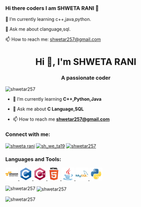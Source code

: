 ### Hi there coders I am SHWETA RANI 👋
🌱 I’m currently learning c++,java,python.

 💬 Ask me about clanguage,sql.
 
 📫 How to reach me: shwetar257@gmail.com
 <h1 align="center">Hi 👋, I'm SHWETA RANI</h1>
<h3 align="center">A passionate coder</h3>

<p align="left"> <img src="https://komarev.com/ghpvc/?username=shwetar257&label=Profile%20views&color=0e75b6&style=flat" alt="shwetar257" /> </p>

- 🌱 I’m currently learning **C++,Python,Java**

- 💬 Ask me about **C Language,SQL**

- 📫 How to reach me **shwetar257@gmail.com**

<h3 align="left">Connect with me:</h3>
<p align="left">
<a href="https://linkedin.com/in/shweta rani" target="blank"><img align="center" src="https://raw.githubusercontent.com/rahuldkjain/github-profile-readme-generator/master/src/images/icons/Social/linked-in-alt.svg" alt="shweta rani" height="30" width="40" /></a>
<a href="https://instagram.com/sh_we_ta19" target="blank"><img align="center" src="https://raw.githubusercontent.com/rahuldkjain/github-profile-readme-generator/master/src/images/icons/Social/instagram.svg" alt="sh_we_ta19" height="30" width="40" /></a>
<a href="https://www.hackerrank.com/shwetar257" target="blank"><img align="center" src="https://raw.githubusercontent.com/rahuldkjain/github-profile-readme-generator/master/src/images/icons/Social/hackerrank.svg" alt="shwetar257" height="30" width="40" /></a>
</p>

<h3 align="left">Languages and Tools:</h3>
<p align="left"> <a href="https://aws.amazon.com" target="_blank"> <img src="https://raw.githubusercontent.com/devicons/devicon/master/icons/amazonwebservices/amazonwebservices-original-wordmark.svg" alt="aws" width="40" height="40"/> </a> <a href="https://www.cprogramming.com/" target="_blank"> <img src="https://raw.githubusercontent.com/devicons/devicon/master/icons/c/c-original.svg" alt="c" width="40" height="40"/> </a> <a href="https://www.w3schools.com/cpp/" target="_blank"> <img src="https://raw.githubusercontent.com/devicons/devicon/master/icons/cplusplus/cplusplus-original.svg" alt="cplusplus" width="40" height="40"/> </a> <a href="https://www.w3.org/html/" target="_blank"> <img src="https://raw.githubusercontent.com/devicons/devicon/master/icons/html5/html5-original-wordmark.svg" alt="html5" width="40" height="40"/> </a> <a href="https://www.java.com" target="_blank"> <img src="https://raw.githubusercontent.com/devicons/devicon/master/icons/java/java-original.svg" alt="java" width="40" height="40"/> </a> <a href="https://www.mysql.com/" target="_blank"> <img src="https://raw.githubusercontent.com/devicons/devicon/master/icons/mysql/mysql-original-wordmark.svg" alt="mysql" width="40" height="40"/> </a> <a href="https://www.python.org" target="_blank"> <img src="https://raw.githubusercontent.com/devicons/devicon/master/icons/python/python-original.svg" alt="python" width="40" height="40"/> </a> </p>

<p><img align="left" src="https://github-readme-stats.vercel.app/api/top-langs?username=shwetar257&show_icons=true&locale=en&layout=compact" alt="shwetar257" /></p>

<p>&nbsp;<img align="center" src="https://github-readme-stats.vercel.app/api?username=shwetar257&show_icons=true&locale=en" alt="shwetar257" /></p>

<p><img align="center" src="https://github-readme-streak-stats.herokuapp.com/?user=shwetar257&" alt="shwetar257" /></p>

<!--
**Shwetar257/Shwetar257** is a ✨ _special_ ✨ repository because its `README.md` (this file) appears on your GitHub profile.

Here are some ideas to get you started:

- 🔭 I’m currently working on ...
- 🌱 I’m currently learning c++,java,python
- 👯 I’m looking to collaborate on ...
- 🤔 I’m looking for help with ...
- 💬 Ask me about clanguage,sql
- 📫 How to reach me: shwetar257@gmail.com
- 😄 Pronouns: ...
- ⚡ Fun fact: ...
-->
